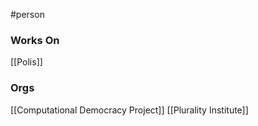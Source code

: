 #person 

### Works On

[[Polis]]

### Orgs

[[Computational Democracy Project]]
[[Plurality Institute]]
